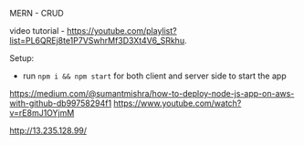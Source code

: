 MERN - CRUD

video tutorial - https://youtube.com/playlist?list=PL6QREj8te1P7VSwhrMf3D3Xt4V6_SRkhu.



Setup:
- run ```npm i && npm start``` for both client and server side to start the app

https://medium.com/@sumantmishra/how-to-deploy-node-js-app-on-aws-with-github-db99758294f1
https://www.youtube.com/watch?v=rE8mJ1OYjmM

http://13.235.128.99/
